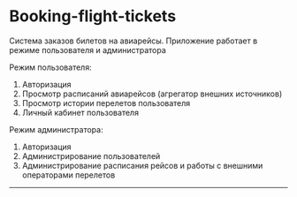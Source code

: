 # Booking-flight-tickets
Система заказов билетов на авиарейсы.
Приложение работает в режиме пользователя и администратора

Режим пользователя:
1) Авторизация
2) Просмотр расписаний авиарейсов (агрегатор внешних источников)
3) Просмотр истории перелетов пользователя
4) Личный кабинет пользователя

Режим администратора:
1) Авторизация
2) Администрирование пользователей
3) Администрирование расписания рейсов и работы с внешними операторами перелетов

________________________________________________________________________________